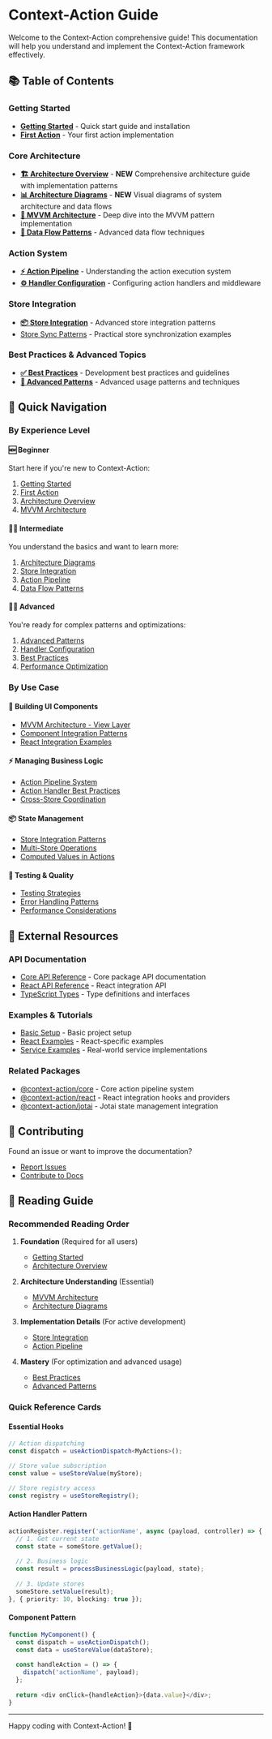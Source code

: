 # Context-Action Guide

Welcome to the Context-Action comprehensive guide! This documentation will help you understand and implement the Context-Action framework effectively.

## 📚 Table of Contents

### Getting Started
- [**Getting Started**](./getting-started.md) - Quick start guide and installation
- [**First Action**](../examples/first-action.md) - Your first action implementation

### Core Architecture
- [**🏗️ Architecture Overview**](./architecture.md) - **NEW** Comprehensive architecture guide with implementation patterns
- [**📊 Architecture Diagrams**](./architecture-diagrams.md) - **NEW** Visual diagrams of system architecture and data flows
- [**🎯 MVVM Architecture**](./mvvm-architecture.md) - Deep dive into the MVVM pattern implementation
- [**🔄 Data Flow Patterns**](./data-flow-patterns.md) - Advanced data flow techniques

### Action System
- [**⚡ Action Pipeline**](./action-pipeline.md) - Understanding the action execution system
- [**⚙️ Handler Configuration**](./handler-configuration.md) - Configuring action handlers and middleware

### Store Integration
- [**📦 Store Integration**](./store-integration.md) - Advanced store integration patterns
- [Store Sync Patterns](../examples/services/todo-app.md) - Practical store synchronization examples

### Best Practices & Advanced Topics
- [**✅ Best Practices**](./best-practices.md) - Development best practices and guidelines
- [**🚀 Advanced Patterns**](./advanced.md) - Advanced usage patterns and techniques

## 🎯 Quick Navigation

### By Experience Level

#### 🆕 Beginner
Start here if you're new to Context-Action:
1. [Getting Started](./getting-started.md)
2. [First Action](../examples/first-action.md)
3. [Architecture Overview](./architecture.md)
4. [MVVM Architecture](./mvvm-architecture.md)

#### 🏃‍♂️ Intermediate  
You understand the basics and want to learn more:
1. [Architecture Diagrams](./architecture-diagrams.md)
2. [Store Integration](./store-integration.md)
3. [Action Pipeline](./action-pipeline.md)
4. [Data Flow Patterns](./data-flow-patterns.md)

#### 🧙‍♂️ Advanced
You're ready for complex patterns and optimizations:
1. [Advanced Patterns](./advanced.md)
2. [Handler Configuration](./handler-configuration.md)
3. [Best Practices](./best-practices.md)
4. [Performance Optimization](./best-practices.md#performance-considerations)

### By Use Case

#### 🎨 Building UI Components
- [MVVM Architecture - View Layer](./mvvm-architecture.md#1-🎨-view-layer-react-components)
- [Component Integration Patterns](./mvvm-architecture.md#component-integration-patterns)
- [React Integration Examples](../examples/react/)

#### ⚡ Managing Business Logic
- [Action Pipeline System](./architecture.md#1-action-pipeline-system)
- [Action Handler Best Practices](./mvvm-architecture.md#action-handler-responsibilities)
- [Cross-Store Coordination](./architecture.md#1-cross-store-coordination)

#### 📦 State Management
- [Store Integration Patterns](./store-integration.md)
- [Multi-Store Operations](./architecture.md#1-cross-store-coordination)
- [Computed Values in Actions](./architecture.md#2-computed-values-in-actions)

#### 🧪 Testing & Quality
- [Testing Strategies](./best-practices.md#testing-strategies)
- [Error Handling Patterns](./architecture.md#3-async-operations-with-state-updates)
- [Performance Considerations](./mvvm-architecture.md#performance-considerations)

## 🔗 External Resources

### API Documentation
- [Core API Reference](../api/core/) - Core package API documentation
- [React API Reference](../api/react/) - React integration API
- [TypeScript Types](../api/core/types.md) - Type definitions and interfaces

### Examples & Tutorials
- [Basic Setup](../examples/basic-setup.md) - Basic project setup
- [React Examples](../examples/react/) - React-specific examples
- [Service Examples](../examples/services/) - Real-world service implementations

### Related Packages
- [@context-action/core](../packages/core.md) - Core action pipeline system
- [@context-action/react](../packages/react.md) - React integration hooks and providers
- [@context-action/jotai](../packages/jotai.md) - Jotai state management integration

## 🤝 Contributing

Found an issue or want to improve the documentation? 
- [Report Issues](https://github.com/context-action/context-action/issues)
- [Contribute to Docs](https://github.com/context-action/context-action/tree/main/docs)

## 📖 Reading Guide

### Recommended Reading Order

1. **Foundation** (Required for all users)
   - [Getting Started](./getting-started.md)
   - [Architecture Overview](./architecture.md)

2. **Architecture Understanding** (Essential)
   - [MVVM Architecture](./mvvm-architecture.md)
   - [Architecture Diagrams](./architecture-diagrams.md)

3. **Implementation Details** (For active development)
   - [Store Integration](./store-integration.md)
   - [Action Pipeline](./action-pipeline.md)

4. **Mastery** (For optimization and advanced usage)
   - [Best Practices](./best-practices.md)
   - [Advanced Patterns](./advanced.md)

### Quick Reference Cards

#### Essential Hooks
```typescript
// Action dispatching
const dispatch = useActionDispatch<MyActions>();

// Store value subscription  
const value = useStoreValue(myStore);

// Store registry access
const registry = useStoreRegistry();
```

#### Action Handler Pattern
```typescript
actionRegister.register('actionName', async (payload, controller) => {
  // 1. Get current state
  const state = someStore.getValue();
  
  // 2. Business logic
  const result = processBusinessLogic(payload, state);
  
  // 3. Update stores
  someStore.setValue(result);
}, { priority: 10, blocking: true });
```

#### Component Pattern
```typescript
function MyComponent() {
  const dispatch = useActionDispatch();
  const data = useStoreValue(dataStore);
  
  const handleAction = () => {
    dispatch('actionName', payload);
  };
  
  return <div onClick={handleAction}>{data.value}</div>;
}
```

---

Happy coding with Context-Action! 🚀